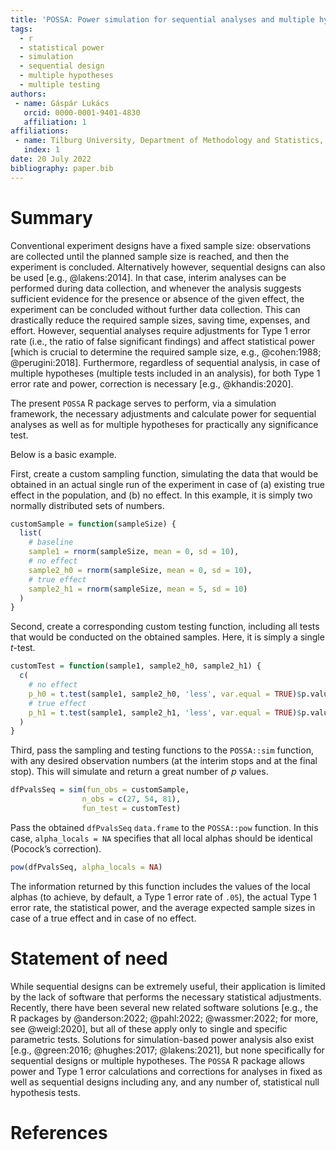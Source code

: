 ```yaml
---
title: 'POSSA: Power simulation for sequential analyses and multiple hypotheses'
tags:
  - r
  - statistical power
  - simulation
  - sequential design
  - multiple hypotheses
  - multiple testing
authors:
 - name: Gáspár Lukács
   orcid: 0000-0001-9401-4830
   affiliation: 1
affiliations:
 - name: Tilburg University, Department of Methodology and Statistics, The Netherlands
   index: 1
date: 20 July 2022
bibliography: paper.bib
---
```


# Summary

Conventional experiment designs have a fixed sample size: observations are collected until the planned sample size is reached, and then the experiment is concluded. Alternatively however, sequential designs can also be used [e.g., @lakens:2014]. In that case, interim analyses can be performed during data collection, and whenever the analysis suggests sufficient evidence for the presence or absence of the given effect, the experiment can be concluded without further data collection. This can drastically reduce the required sample sizes, saving time, expenses, and effort. However, sequential analyses require adjustments for Type 1 error rate (i.e., the ratio of false significant findings) and affect statistical power [which is crucial to determine the required sample size, e.g., @cohen:1988; @perugini:2018]. Furthermore, regardless of sequential analysis, in case of multiple hypotheses (multiple tests included in an analysis), for both Type 1 error rate and power, correction is necessary [e.g., @khandis:2020].

The present `POSSA` R package serves to perform, via a simulation framework, the necessary adjustments and calculate power for sequential analyses as well as for multiple hypotheses for practically any significance test.

Below is a basic example.

First, create a custom sampling function, simulating the data that would be obtained in an actual single run of the experiment in case of (a) existing true effect in the population, and (b) no effect. In this example, it is simply two normally distributed sets of numbers.

```r
customSample = function(sampleSize) {
  list(
    # baseline
    sample1 = rnorm(sampleSize, mean = 0, sd = 10),
    # no effect
    sample2_h0 = rnorm(sampleSize, mean = 0, sd = 10),
    # true effect
    sample2_h1 = rnorm(sampleSize, mean = 5, sd = 10)
  )
}
```

Second, create a corresponding custom testing function, including all tests that would be conducted on the obtained samples. Here, it is simply a single _t_-test.

```r
customTest = function(sample1, sample2_h0, sample2_h1) {
  c(
    # no effect
    p_h0 = t.test(sample1, sample2_h0, 'less', var.equal = TRUE)$p.value,
    # true effect
    p_h1 = t.test(sample1, sample2_h1, 'less', var.equal = TRUE)$p.value
  )
}
```

Third, pass the sampling and testing functions to the `POSSA::sim` function, with any desired observation numbers (at the interim stops and at the final stop). This will simulate and return a great number of _p_ values.

```r
dfPvalsSeq = sim(fun_obs = customSample,
                n_obs = c(27, 54, 81),
                fun_test = customTest)
```

Pass the obtained `dfPvalsSeq` `data.frame` to the `POSSA::pow` function. In this case, `alpha_locals = NA` specifies that all local alphas should be identical (Pocock’s correction).

```r
pow(dfPvalsSeq, alpha_locals = NA)
```

The information returned by this function includes the values of the local alphas (to achieve, by default, a Type 1 error rate of `.05`), the actual Type 1 error rate, the statistical power, and the average expected sample sizes in case of a true effect and in case of no effect.

# Statement of need

While sequential designs can be extremely useful, their application is limited by the lack of software that performs the necessary statistical adjustments. Recently, there have been several new related software solutions [e.g., the R packages by @anderson:2022; @pahl:2022; @wassmer:2022; for more, see @weigl:2020], but all of these apply only to single and specific parametric tests. Solutions for simulation-based power analysis also exist [e.g., @green:2016; @hughes:2017; @lakens:2021], but none specifically for sequential designs or multiple hypotheses. The `POSSA` R package allows power and Type 1 error calculations and corrections for analyses in fixed as well as sequential designs including any, and any number of, statistical null hypothesis tests.

# References
